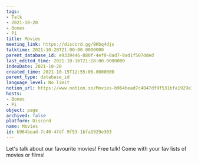 ```yaml
---
tags:
- Talk
- 2021-10-20
- Bones
- Pi
title: Movies
meeting_link: https://discord.gg/9Kbq4djs
talktime: 2021-10-20T21:00:00.0000000
parent_database_id: e9339446-880f-4ef0-8ad7-8ad1f507dded
last_edited_time: 2021-10-16T21:18:00.0000000
indexDate: 2021-10-20
created_time: 2021-10-15T12:55:00.0000000
parent_type: database_id
language_level: No limit
notion_url: https://www.notion.so/Movies-b964bead7c4047df9f531bfa1929e303
hosts:
- Bones
- Pi
object: page
archived: false
platform: Discord
name: Movies
id: b964bead-7c40-47df-9f53-1bfa1929e303
---
```


Let's talk about our favourite movies!
Free talk! Come with your fav lists of movies or films!


